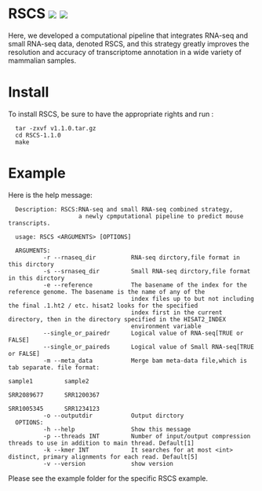# RSCS  ![](https://img.shields.io/github/license/summus-kong/RSCS) ![](https://img.shields.io/github/v/release/summus-kong/RSCS)
Here, we developed a computational pipeline that integrates RNA-seq and small RNA-seq data, denoted RSCS, and this strategy greatly improves the resolution and accuracy of transcriptome annotation in a wide variety of mammalian samples.

# Install
To install RSCS, be sure to have the appropriate rights and run :
```
  tar -zxvf v1.1.0.tar.gz
  cd RSCS-1.1.0
  make
```
# Example
Here is the help message:
```
  Description: RSCS:RNA-seq and small RNA-seq combined strategy,
                    a newly cpmputational pipeline to predict mouse transcripts.

  usage: RSCS <ARGUMENTS> [OPTIONS]

  ARGUMENTS:
          -r --rnaseq_dir          RNA-seq dirctory,file format in this dirctory
          -s --srnaseq_dir         Small RNA-seq dirctory,file format in this dirctory
          -e --reference           The basename of the index for the reference genome. The basename is the name of any of the
                                   index files up to but not including the final .1.ht2 / etc. hisat2 looks for the specified
                                   index first in the current directory, then in the directory specified in the HISAT2_INDEX
                                   environment variable
          --single_or_pairedr      Logical value of RNA-seq[TRUE or FALSE]
          --single_or_paireds      Logical value of Small RNA-seq[TRUE or FALSE]
          -m --meta_data           Merge bam meta-data file,which is tab separate. file format:
                                                                                                  sample1         sample2
                                                                                                  SRR2089677      SRR1200367
                                                                                                  SRR1005345      SRR1234123
          -o --outputdir           Output dirctory
  OPTIONS:
          -h --help                Show this message
          -p --threads INT         Number of input/output compression threads to use in addition to main thread. Default[1]
          -k --kmer INT            It searches for at most <int> distinct, primary alignments for each read. Default[5]
          -v --version             show version
```     
Please see the example folder for the specific RSCS example. 
  
